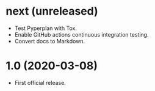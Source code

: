 # next (unreleased)

* Test Pyperplan with Tox.
* Enable GitHub actions continuous integration testing.
* Convert docs to Markdown.

# 1.0 (2020-03-08)

* First official release.

